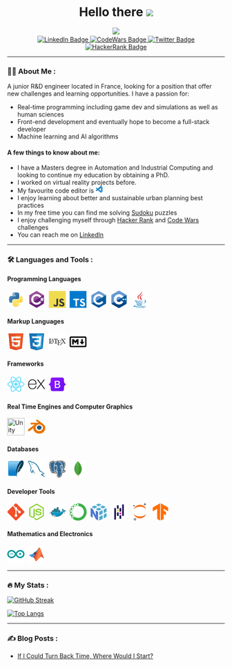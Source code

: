 <div id="header" align="center">
  <h1>
    Hello there
    <img src="https://media.giphy.com/media/hvRJCLFzcasrR4ia7z/giphy.gif" width="30px"/>
  </h1>
  
  <img src="https://media.giphy.com/media/L8K62iTDkzGX6/giphy.gif" width="340px"/>
  
  <div id="badges">
    <a href="https://www.linkedin.com/in/zakaria-kaddour/">
      <img src="https://img.shields.io/badge/LinkedIn-blue?style=for-the-badge&logo=linkedin&logoColor=white" alt="LinkedIn Badge"/>
    </a>
    <a href="https://www.codewars.com/users/zKaddour">
      <img src="https://img.shields.io/badge/CodeWars-red?style=for-the-badge&logo=codewars&logoColor=white" alt="CodeWars Badge"/>
    </a>
    <a href="https://twitter.com/itsZakariaK">
      <img src="https://img.shields.io/badge/Twitter-blue?style=for-the-badge&logo=twitter&logoColor=white" alt="Twitter Badge"/>
    </a>
    <a href="https://www.hackerrank.com/zkaddour">
      <img src="https://img.shields.io/badge/HackerRank-green?style=for-the-badge&logo=hackerrank&logoColor=white" alt="HackerRank Badge"/>
    </a>
  </div>
  
  <!-- Add view counter
  <img src="https://komarev.com/ghpvc/?username=zkaddour&style=flat-square&color=blue" alt=""/>
  -->
</div>

---

### :technologist: About Me :

  A junior R&D engineer located in France, looking for a position that offer new challenges and learning opportunities. I have a passion for:
  - Real-time programming including game dev and simulations as well as human sciences
  - Front-end development and eventually hope to become a full-stack developer
  - Machine learning and AI algorithms

<div>
  <h4>A few things to know about me:</h4>
  <ul>
    <li>
      I have a Masters degree in Automation and Industrial Computing and looking to continue my education by obtaining a PhD.
    </li>
    <li>
      I worked on virtual reality projects before.
    </li>
    <li>
      My favourite code editor is <img src="https://github.com/devicons/devicon/blob/master/icons/vscode/vscode-original.svg" title="VS Code" **alt="VS Code" width="16" height="16"/>&nbsp;
    </li>
    <li>
      I enjoy learning about better and sustainable urban planning best practices
    </li>
    <li>
      In my free time you can find me solving <a href="https://sudoku.com/" alt="Sudoku">Sudoku</a> puzzles
    </li>
    <li>
       I enjoy challenging myself through <a href="https://www.hackerrank.com/" alt="Hacker Rank">Hacker Rank</a> and <a href="https://www.codewars.com/" alt="Code Wars">Code Wars</a> challenges
    </li>
    <li>
      You can reach me on <a href="https://www.linkedin.com/in/zakaria-kaddour/">LinkedIn</a>
    </li>
  </ul>
</div>

---

### :hammer_and_wrench: Languages and Tools :

<div>
  <h4>Programming Languages</h4>
  <img src="https://github.com/devicons/devicon/blob/master/icons/python/python-original.svg" title="Python" **alt="Python" width="40" height="40"/>&nbsp;
  <img src="https://github.com/devicons/devicon/blob/master/icons/csharp/csharp-original.svg" title="C#" **alt="C#" width="40" height="40"/>&nbsp;
  <img src="https://github.com/devicons/devicon/blob/master/icons/javascript/javascript-original.svg" title="JavaScript" alt="JavaScript" width="40" height="40"/>&nbsp;
  <img src="https://github.com/devicons/devicon/blob/master/icons/typescript/typescript-original.svg" title="Typescript" alt="Typescript" width="40" height="40"/>&nbsp;
  <img src="https://github.com/devicons/devicon/blob/master/icons/c/c-original.svg" title="C" **alt="C" width="40" height="40"/>&nbsp;
  <img src="https://github.com/devicons/devicon/blob/master/icons/cplusplus/cplusplus-original.svg" title="C++" **alt="C++" width="40" height="40"/>&nbsp;
  <img src="https://github.com/devicons/devicon/blob/master/icons/java/java-original.svg" title="Java" **alt="Java" width="40" height="40"/>&nbsp;
  
  <h4>Markup Languages</h4>
  <img src="https://github.com/devicons/devicon/blob/master/icons/html5/html5-original.svg" title="HTML5" alt="HTML" width="40" height="40"/>&nbsp;
  <img src="https://github.com/devicons/devicon/blob/master/icons/css3/css3-original.svg"  title="CSS3" alt="CSS" width="40" height="40"/>&nbsp;
  <img src="https://github.com/devicons/devicon/blob/master/icons/latex/latex-original.svg" title="Latex" alt="Latex" width="40" height="40"/>&nbsp;
  <img src="https://github.com/devicons/devicon/blob/master/icons/markdown/markdown-original.svg"  title="MarkDown" alt="MarkDown" width="40" height="40"/>&nbsp;
  
  <h4>Frameworks</h4>
  <img src="https://github.com/devicons/devicon/blob/master/icons/react/react-original.svg" title="React" alt="React" width="40" height="40"/>&nbsp;
  <img src="https://github.com/devicons/devicon/blob/master/icons/express/express-original.svg"  title="Express" alt="Express" width="40" height="40"/>&nbsp;
  <img src="https://github.com/devicons/devicon/blob/master/icons/bootstrap/bootstrap-original.svg" title="Bootstrap" alt="Bootstrap" width="40" height="40"/>&nbsp;
  
  <h4>Real Time Engines and Computer Graphics</h4>
  <img src="https://github.com/devicons/devicon/blob/master/icons/unity/unity-original.svg" title="Unity" **alt="Unity" width="40" height="40"/>&nbsp;
  <img src="https://github.com/devicons/devicon/blob/master/icons/blender/blender-original.svg" title="Blender" **alt="Blender" width="40" height="40"/>&nbsp;
  
  <h4>Databases</h4>
  <img src="https://github.com/devicons/devicon/blob/master/icons/sqlite/sqlite-original.svg" title="Sqlite" **alt="Sqlite" width="40" height="40"/>&nbsp;
  <img src="https://github.com/devicons/devicon/blob/master/icons/mysql/mysql-original.svg" title="MySql" **alt="MySql" width="40" height="40"/>&nbsp;
  <img src="https://github.com/devicons/devicon/blob/master/icons/postgresql/postgresql-original.svg" title="PostgreSql" **alt="PostgreSql" width="40" height="40"/>&nbsp;
  <img src="https://github.com/devicons/devicon/blob/master/icons/mongodb/mongodb-original.svg" title="MongoDB" **alt="MongoDB" width="40" height="40"/>&nbsp;
  
  <h4>Developer Tools</h4>
  <img src="https://github.com/devicons/devicon/blob/master/icons/git/git-original.svg" title="Git" **alt="Git" width="40" height="40"/>&nbsp;
  <img src="https://github.com/devicons/devicon/blob/master/icons/nodejs/nodejs-original.svg" title="Node.js" **alt="Node.js" width="40" height="40"/>&nbsp;
  <img src="https://github.com/devicons/devicon/blob/master/icons/docker/docker-original.svg" title="Docker" **alt="Docker" width="40" height="40"/>&nbsp;
  <img src="https://github.com/devicons/devicon/blob/master/icons/anaconda/anaconda-original.svg"  title="Anaconda" alt="Anaconda" width="40" height="40"/>&nbsp;
  <img src="https://github.com/devicons/devicon/blob/master/icons/numpy/numpy-original.svg" title="Numpy" **alt="Numpy" width="40" height="40"/>&nbsp;
  <img src="https://github.com/devicons/devicon/blob/master/icons/pandas/pandas-original.svg" title="Pandas" **alt="Pandas" width="40" height="40"/>&nbsp;
  <img src="https://github.com/devicons/devicon/blob/master/icons/jupyter/jupyter-original.svg" title="Jupyter" **alt="Jupyter" width="40" height="40"/>&nbsp;
  <img src="https://github.com/devicons/devicon/blob/master/icons/tensorflow/tensorflow-original.svg" title="TensorFlow" **alt="TensorFlow" width="40" height="40"/>&nbsp;
  
  <h4>Mathematics and Electronics</h4>
  <img src="https://github.com/devicons/devicon/blob/master/icons/arduino/arduino-original.svg" title="Arduino" **alt="Arduino" width="40" height="40"/>&nbsp;
  <img src="https://github.com/devicons/devicon/blob/master/icons/matlab/matlab-original.svg" title="Matlab" **alt="Matlab" width="40" height="40"/>&nbsp;
  
</div>

---

### :fire: My Stats :

[![GitHub Streak](http://github-readme-streak-stats.herokuapp.com?user=zkaddour&theme=gotham&border_color=ffffff&border_radius=10)](https://git.io/streak-stats)

[![Top Langs](https://github-readme-stats-zkaddour.vercel.app/api/top-langs/?username=zkaddour&langs_count=10&hide=HLSL,ShaderLab,Shell&layout=compact&theme=gotham&border_color=ffffff&border_radius=10&card_width=445)](https://github.com/anuraghazra/github-readme-stats)

---

### :writing_hand: Blog Posts :

<!-- BLOG-POST-LIST:START -->
- [If I Could Turn Back Time, Where Would I Start?](https://dev.to/zkaddour/if-i-could-turn-back-time-where-would-i-start-3le8)
<!-- BLOG-POST-LIST:END -->
